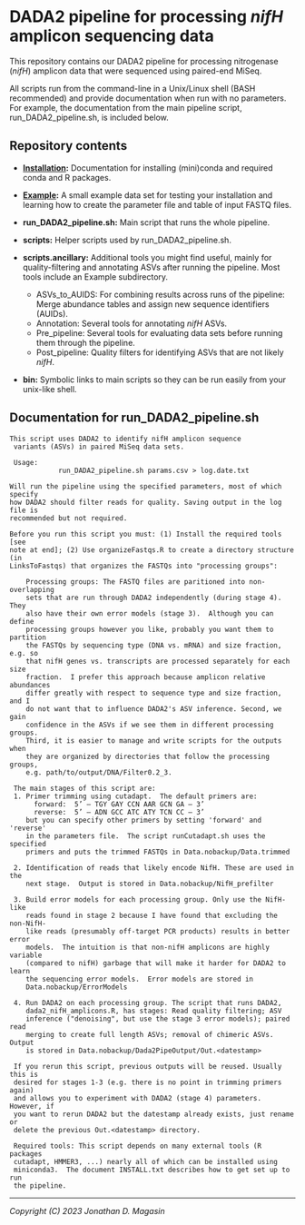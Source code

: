 # DADA2 pipeline for processing _nifH_ amplicon sequencing data

This repository contains our DADA2 pipeline for processing nitrogenase (_nifH_) amplicon data that were sequenced using paired-end MiSeq.

All scripts run from the command-line in a Unix/Linux shell (BASH recommended) and provide documentation when run with no parameters.  For example, the documentation from the main pipeline script, run_DADA2_pipeline.sh, is included below.


## Repository contents

- **[Installation](Installation/INSTALL.txt):**  Documentation for installing (mini)conda and required conda and R packages.
- **[Example](Example/EXAMPLE.txt):** A small example data set for testing your installation and learning how to create the parameter file and table of input FASTQ files.
- **run_DADA2_pipeline.sh:**  Main script that runs the whole pipeline.
  
- **scripts:** Helper scripts used by run_DADA2_pipeline.sh.
- **scripts.ancillary:**  Additional tools you might find useful, mainly for quality-filtering and annotating ASVs after running the pipeline.  Most tools include an Example subdirectory.
   - ASVs_to_AUIDS:  For combining results across runs of the pipeline: Merge abundance tables and assign new sequence identifiers (AUIDs).
  - Annotation:  Several tools for annotating _nifH_ ASVs.
  - Pre_pipeline:  Several tools for evaluating data sets before running them through the pipeline.
  - Post_pipeline:  Quality filters for identifying ASVs that are not likely _nifH_.
  
- **bin:** Symbolic links to main scripts so they can be run easily from your unix-like shell.


## Documentation for run_DADA2_pipeline.sh

```
This script uses DADA2 to identify nifH amplicon sequence
 variants (ASVs) in paired MiSeq data sets.

 Usage:
            run_DADA2_pipeline.sh params.csv > log.date.txt

Will run the pipeline using the specified parameters, most of which specify
how DADA2 should filter reads for quality. Saving output in the log file is
recommended but not required.

Before you run this script you must: (1) Install the required tools [see
note at end]; (2) Use organizeFastqs.R to create a directory structure (in
LinksToFastqs) that organizes the FASTQs into "processing groups":

    Processing groups: The FASTQ files are paritioned into non-overlapping
    sets that are run through DADA2 independently (during stage 4).  They 
    also have their own error models (stage 3).  Although you can define
    processing groups however you like, probably you want them to partition
    the FASTQs by sequencing type (DNA vs. mRNA) and size fraction, e.g. so
    that nifH genes vs. transcripts are processed separately for each size
    fraction.  I prefer this approach because amplicon relative abundances
    differ greatly with respect to sequence type and size fraction, and I
    do not want that to influence DADA2's ASV inference. Second, we gain
    confidence in the ASVs if we see them in different processing groups.
    Third, it is easier to manage and write scripts for the outputs when
    they are organized by directories that follow the processing groups,
    e.g. path/to/output/DNA/Filter0.2_3.

 The main stages of this script are:
 1. Primer trimming using cutadapt.  The default primers are:
      forward:  5’ – TGY GAY CCN AAR GCN GA – 3’
      reverse:  5’ – ADN GCC ATC ATY TCN CC – 3’
    but you can specify other primers by setting 'forward' and 'reverse'
    in the parameters file.  The script runCutadapt.sh uses the specified
    primers and puts the trimmed FASTQs in Data.nobackup/Data.trimmed

 2. Identification of reads that likely encode NifH. These are used in the
    next stage.  Output is stored in Data.nobackup/NifH_prefilter

 3. Build error models for each processing group. Only use the NifH-like
    reads found in stage 2 because I have found that excluding the non-NifH-
    like reads (presumably off-target PCR products) results in better error
    models.  The intuition is that non-nifH amplicons are highly variable
    (compared to nifH) garbage that will make it harder for DADA2 to learn
    the sequencing error models.  Error models are stored in 
    Data.nobackup/ErrorModels

 4. Run DADA2 on each processing group. The script that runs DADA2,
    dada2_nifH_amplicons.R, has stages: Read quality filtering; ASV
    inference ("denoising", but use the stage 3 error models); paired read
    merging to create full length ASVs; removal of chimeric ASVs.  Output
    is stored in Data.nobackup/Dada2PipeOutput/Out.<datestamp>

 If you rerun this script, previous outputs will be reused. Usually this is
 desired for stages 1-3 (e.g. there is no point in trimming primers again)
 and allows you to experiment with DADA2 (stage 4) parameters. However, if
 you want to rerun DADA2 but the datestamp already exists, just rename or
 delete the previous Out.<datestamp> directory.

 Required tools: This script depends on many external tools (R packages
 cutadapt, HMMER3, ...) nearly all of which can be installed using
 miniconda3.  The document INSTALL.txt describes how to get set up to run
 the pipeline.
```

***

_Copyright (C) 2023 Jonathan D. Magasin_
